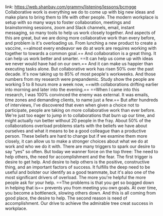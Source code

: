 # 
link: https://web.shanbay.com/grammy/listening/lessons/bcmgge
 Collaborative work is everything we do to come up with big new ideas and make plans to bring them to life with other people. The modern workplace is setup with so many ways to foster collaboration, meetings and brainstorming sessions, zoom and Slack channels, email, instant messaging, so many tools to help us work closely together. And aspects of this are great, but we are doing more collaborative work than every before,  and problem is it's overloading us. 
 From lunching a new product to create a vaccine, ==almost every endeavor we do at work are requires working with together to towards a common goal.== And collaboration is a great thing. It can help us work better and smarter. ==It can help us come up with ideas we never would have had on our own.== And it can make us happier than executing tasks alone. But collaborative work has risen 50% over the past decade. It's now taking up to 85% of most people's workweeks. And those numbers from my research were prepandemic.  Study show the people are working 5 to 8 hours more a week now, ==with collaborations drifting earlier into morning and later into the evening.== ==When I came into this research, I was 100% convinced the enemy was external. It was emails, time zones and demanding clients, to name just a few.== But after hundreds of interviews, I've discovered that even when given a choice not to participate, people are taking on more collaborative work than ever before. We're just too eager to jump in to collaborations that burn up our time, and might actually run better without 20 people in the fray. About 50% of the collaborations overload problems starts with the beliefs we have about ourselves and what it means to be a good colleague than a productive person. These beliefs are hard to change but if we examine them more closely, it can allow us to make a stronger choices about what we do at work and who we do it with.
 There are many triggers to spark our desire to say "yes" so often. But today we wanner force on the top three: The need to help others, the need for accomplishment and the fear.
 The first trigger is desire to get help. And desire to help others is the positive, constructive thing, and an important factors of success. It fulfills the deep need to be useful and bolster our identify as a good teammate, but it's also one of the most significant drivers of  overload. The more you're helpful the more people ask for your help. ==The problems is that you get so bogged down in helping that is== prevents you from meeting you own goals. At over time, you become a bottleneck, slowing others down. And this is all coming from good place, the desire to help. The second reason is need of accomplishment. Our drive to achieve the admirable tree creat success in  workplace.